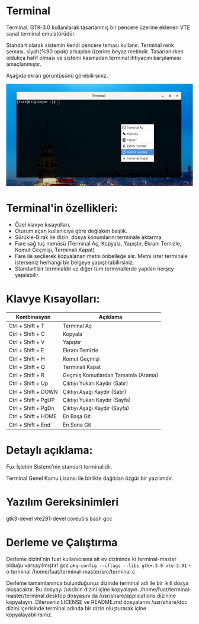 # Terminal

  Terminal, GTK-3.0 kullanılarak tasarlanmış bir pencere üzerine eklenen VTE sanal terminal emulatörüdür.

  Standart olarak sistemin kendi pencere teması kullanır. Terminal renk şeması, siyah(%90 opak) arkaplan üzerine beyaz metindir. Tasarlanırken oldukça hafif olması ve sistemi kasmadan terminal ihtiyacını karşılaması amaçlanmıştır.
  
  Aşağıda ekran görüntüsünü görebilirsiniz.
  
![Alt text](https://github.com/fuxprojesi/terminal/blob/master/terminal.png "Terminal Ekran Görüntüsü")

# Terminal'in özellikleri:

*  Özel klavye kısayolları.
*  Oturum açan kullanıcıya göre değişken başlık.
*  Sürükle-Bırak ile dizin, dosya konumlarını terminale aktarma.
*  Fare sağ tuş menüsü (Terminal Aç, Kopyala, Yapıştır, Ekranı Temizle, Komut Geçmişi, Terminali Kapat)
*  Fare ile seçilerek kopyalanan metni önbelleğe alır. Metni ister terminale isterseniz herhangi bir belgeye yapıştırabilirsiniz.
*  Standart bir terminaldir ve diğer tüm terminallerde yapılan herşey yapılabilir.

# Klavye Kısayolları:

| Kombinasyon | Açıklama |
| --- | --- |
|  Ctrl + Shift + T | Terminal Aç |
|  Ctrl + Shift + C | Kopyala |
|  Ctrl + Shift + V | Yapıştır |
|  Ctrl + Shift + E | Ekranı Temizle |
|  Ctrl + Shift + H | Komut Geçmişi |
|  Ctrl + Shift + Q | Terminali Kapat |
|  Ctrl + Shift + R | Geçmiş Komutlardan Tamamla (Arama) |
|  Ctrl + Shift + Up | Çıktıyı Yukarı Kaydır (Satır) |
|  Ctrl + Shift + DOWN | Çıktıyı Aşağı Kaydır (Satır) |
|  Ctrl + Shift + PgUP | Çıktıyı Yukarı Kaydır (Sayfa) |
|  Ctrl + Shift + PgDn | Çıktıyı Aşağı Kaydır (Sayfa) |
|  Ctrl + Shift + HOME | En Başa Git |
|  Ctrl + Shift + End | En Sona Git |
  
# Detaylı açıklama:  

  Fux İşletim Sistemi'nin standart terminalidir.
  
  Terminal Genel Kamu Lisansı ile birlikte dağıtılan özgür bir yazılımdır.
  
 # Yazılım Gereksinimleri
 
  gtk3-devel
  vte291-devel
  coreutils
  bash
  gcc
  
 # Derleme ve Çalıştırma
 
 Derleme dizini'nin fuat kullanıcısına ait ev dizininde ki terminal-master olduğu varsayılmıştır!
 gcc `pkg-config --cflags --libs gtk+-3.0 vte-2.91` -o terminal /home/fuat/terminal-master/src/terminal.c
 
 Derleme tamamlanınca bulunduğunuz dizinde terminal adı ile bir ikili dosya oluşacaktır. Bu dosyayı /usr/bin dizini içine kopyalayın.
 /home/fuat/terminal-master/terminal.desktop dosyasını da /usr/share/applications dizinine kopyalayın.
 Dilerseniz LICENSE ve README.md dosyalarını /usr/share/doc dizini içerisinde terminal adında bir dizin oluşturarak içine kopyalayabilirsiniz.
